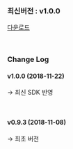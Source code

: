 ### 최신버전 :  v1.0.0

[다운로드](https://xyuditqzezxs1008973.cdn.ntruss.com/GamePotUnity_1122.unitypackage)

<br/>

### Change Log

#### v1.0.0 (2018-11-22)

→ 최신 SDK 반영

<br/>

#### v0.9.3 (2018-11-08)

→ 최초 버전